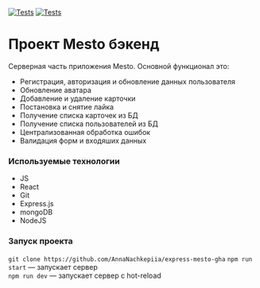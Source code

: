 [![Tests](https://github.com/yandex-praktikum/express-mesto-gha/actions/workflows/tests-13-sprint.yml/badge.svg)](https://github.com/yandex-praktikum/express-mesto-gha/actions/workflows/tests-13-sprint.yml) [![Tests](https://github.com/yandex-praktikum/express-mesto-gha/actions/workflows/tests-14-sprint.yml/badge.svg)](https://github.com/yandex-praktikum/express-mesto-gha/actions/workflows/tests-14-sprint.yml)
# Проект Mesto бэкенд
Серверная часть приложения Mesto.  Основной функционал это: 
- Регистрация, авторизация и обновление данных пользователя
- Обновление аватара
- Добавление и удаление карточки
- Постановка и снятие лайка
- Получение списка карточек из БД
- Получение списка пользователей из БД
- Централизованная обработка ошибок
- Валидация форм и входяших данных

### Используемые технологии
- JS 
- React 
- Git 
- Express.js 
- mongoDB 
- NodeJS


### Запуск проекта
`git clone https://github.com/AnnaNachkepiia/express-mesto-gha`
`npm run start` — запускает сервер   
`npm run dev` — запускает сервер с hot-reload

